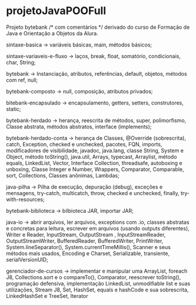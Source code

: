 # projetoJavaPOOFull
Projeto bytebank /* com comentários */ derivado do curso de Formação de Java e Orientação a Objetos da Alura.

sintaxe-basica -> variáveis básicas, main, métodos básicos;

sintaxe-variaveis-e-fluxo -> laços, break, float, somatório, condicionais, char, String;

bytebank -> Instanciação, atributos, referências, default, objetos, métodos com ref, null;

bytebank-composto -> null, composição, atributos privados;

bitebank-encapsulado -> encapsulamento, getters, setters, construtores, static;

bytebank-herdado -> herança, reescrita de métodos, super, polimorfismo, Classe abstrata, métodos abstratos, interface (implements);

bytebank-herdado-conta -> herança de Classes, @Override (sobrescrita), catch, Exception, checked e unchecked, pacotes, FQN, imports, modificadores de visibilidade, 
javadoc, java.lang, classe String, System e Object, método toString(), java.util, Arrays, typecast, Arraylist, método equals, 
LinkedList, Vector, Interface Collection, threadsafe, autoboxing e unboxing, Classe Integer e Number, Wrappers, Comparator, Comparable, 
sort, Collections, Classes anônimas, Lambdas;

java-pilha -> Pilha de execução, depuração (debug), exceções e mensagens, try-catch, multicatch, throw, checked e unchecked, finally, try-with-resources;

bytebank-biblioteca -> bilbioteca JAR, importar JAR;

java-io -> abrir arquivos, ler arquivos, exceptions com .io, classes abstratas e concretas para leitura, escrever em arquivos (usando outputs diferentes), Writer e Reader, InputStream, OutputStream , InputStreamReader, OutputStreamWriter, BufferedReader, BufferedWriter, PrintWriter, System.lineSeparator(), System.currentTimeMillis(), Scanner e seus métodos mais usados, Encoding e Charset, Serializable, transiente, serialVersionUID;

gerenciador-de-cursos -> implementar e manipular uma ArrayList, foreach J8, Collections.sort e o compareTo(), Comparator, reescrever toString(), programação defensiva, implementação LinkedList, unmodifiable list e suas utilizações, Stream J8, Set, HashSet, equals e hashCode e sua sobrescrita, LinkedHashSet e TreeSet, Iterator
